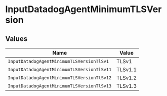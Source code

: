 # InputDatadogAgentMinimumTLSVersion


## Values

| Name                                       | Value                                      |
| ------------------------------------------ | ------------------------------------------ |
| `InputDatadogAgentMinimumTLSVersionTlSv1`  | TLSv1                                      |
| `InputDatadogAgentMinimumTLSVersionTlSv11` | TLSv1.1                                    |
| `InputDatadogAgentMinimumTLSVersionTlSv12` | TLSv1.2                                    |
| `InputDatadogAgentMinimumTLSVersionTlSv13` | TLSv1.3                                    |